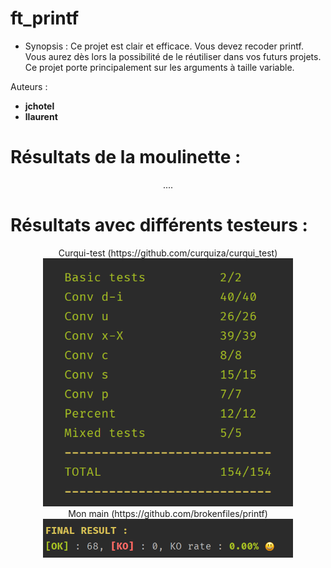 # ft_printf

* Synopsis : Ce projet est clair et efficace. Vous devez recoder printf. Vous aurez dès lors la possibilité de le réutiliser dans vos futurs projets. Ce projet porte principalement sur les arguments à taille variable.

Auteurs :
  * **jchotel**
  * **llaurent**

<h1>Résultats de la moulinette :</h1>
<p align="center">
  ....
</p>

<h1>Résultats avec différents testeurs :</h1>
<p align="center">
  Curqui-test (https://github.com/curquiza/curqui_test)
  <br>
  <img src="./img/curqui.png" alt="Curqui test" width="400">
  <br>
  Mon main (https://github.com/brokenfiles/printf)
  <br>
  <img src="./img/own.png" alt="Curqui test" width="400">
</p>
